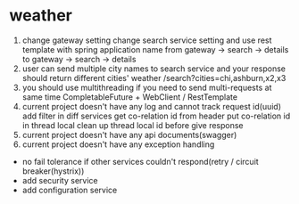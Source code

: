 # weather

1. change gateway setting
   change search service setting and use rest template with spring application name
    from  gateway -> search
                   -> details
    to    gateway -> search -> details
2. user can send multiple city names to search service and your response should return different cities' weather
    /search?cities=chi,ashburn,x2,x3
3. you should use multithreading if you need to send multi-requests at same time
    CompletableFuture + WebClient / RestTemplate
4. current project doesn't have any log and cannot track request id(uuid)
    add filter in diff services
        get co-relation id from header
        put co-relation id in thread local
        clean up thread local id before give response
5. current project doesn't have any api documents(swagger)
6. current project doesn't have any exception handling


* no fail tolerance if other services couldn't respond(retry / circuit breaker(hystrix))
* add security service
* add configuration service

